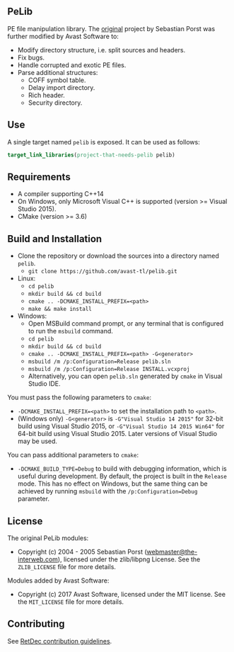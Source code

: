 ## PeLib

PE file manipulation library. The [original](http://www.pelib.com/index.php) project by Sebastian Porst was further modified by Avast Software to:
* Modify directory structure, i.e. split sources and headers.
* Fix bugs.
* Handle corrupted and exotic PE files.
* Parse additional structures:
  * COFF symbol table.
  * Delay import directory.
  * Rich header.
  * Security directory.

## Use

A single target named `pelib` is exposed. It can be used as follows:
```cmake
target_link_libraries(project-that-needs-pelib pelib)
```

## Requirements

* A compiler supporting C++14
 * On Windows, only Microsoft Visual C++ is supported (version >= Visual Studio 2015).
* CMake (version >= 3.6)

## Build and Installation

* Clone the repository or download the sources into a directory named `pelib`.
  * `git clone https://github.com/avast-tl/pelib.git`
* Linux:
  * `cd pelib`
  * `mkdir build && cd build`
  * `cmake .. -DCMAKE_INSTALL_PREFIX=<path>`
  * `make && make install`
* Windows:
  * Open MSBuild command prompt, or any terminal that is configured to run the `msbuild` command.
  * `cd pelib`
  * `mkdir build && cd build`
  * `cmake .. -DCMAKE_INSTALL_PREFIX=<path> -G<generator>`
  * `msbuild /m /p:Configuration=Release pelib.sln`
  * `msbuild /m /p:Configuration=Release INSTALL.vcxproj`
  * Alternatively, you can open `pelib.sln` generated by `cmake` in Visual Studio IDE.

You must pass the following parameters to `cmake`:
* `-DCMAKE_INSTALL_PREFIX=<path>` to set the installation path to `<path>`.
* (Windows only) `-G<generator>` is `-G"Visual Studio 14 2015"` for 32-bit build using Visual Studio 2015, or `-G"Visual Studio 14 2015 Win64"` for 64-bit build using Visual Studio 2015. Later versions of Visual Studio may be used.

You can pass additional parameters to `cmake`:
* `-DCMAKE_BUILD_TYPE=Debug` to build with debugging information, which is useful during development. By default, the project is built in the `Release` mode. This has no effect on Windows, but the same thing can be achieved by running `msbuild` with the `/p:Configuration=Debug` parameter.

## License

The original PeLib modules:
* Copyright (c) 2004 - 2005 Sebastian Porst (webmaster@the-interweb.com), licensed under the zlib/libpng License. See the `ZLIB_LICENSE` file for more details.

Modules added by Avast Software:
* Copyright (c) 2017 Avast Software, licensed under the MIT license. See the `MIT_LICENSE` file for more details.

## Contributing

See [RetDec contribution guidelines](https://github.com/avast-tl/retdec/wiki/Contribution-Guidelines).
